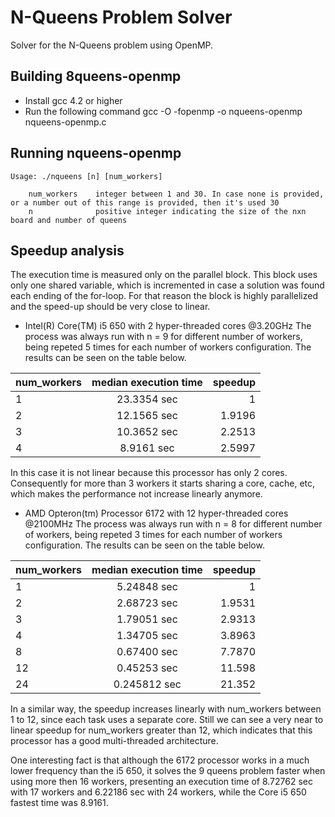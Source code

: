 N-Queens Problem Solver
=======================
Solver for the N-Queens problem using OpenMP.

Building 8queens-openmp
------------------------------
- Install gcc 4.2 or higher
- Run the following command
    gcc -O -fopenmp -o nqueens-openmp nqueens-openmp.c
    
Running nqueens-openmp
-----------------------
    Usage: ./nqueens [n] [num_workers]

        num_workers    integer between 1 and 30. In case none is provided, or a number out of this range is provided, then it's used 30
        n              positive integer indicating the size of the nxn board and number of queens
        
Speedup analysis
----------------
The execution time is measured only on the parallel block. This block uses only one shared variable, which is incremented in case a solution was found each ending of the for-loop. For that reason the block is highly parallelized and the speed-up should be very close to linear.

- Intel(R) Core(TM) i5 650 with 2 hyper-threaded cores @3.20GHz
The process was always run with n = 9 for different number of workers, being repeted 5 times for each number of workers configuration. The results can be seen on the table below.

| num_workers | median execution time | speedup |
| ----------- |:---------------------:| -------:|
| 1           | 23.3354 sec           | 1       |
| 2           | 12.1565 sec           | 1.9196  |
| 3           | 10.3652 sec           | 2.2513  |
| 4           | 8.9161 sec            | 2.5997  |

In this case it is not linear because this processor has only 2 cores. Consequently for more than 3 workers it starts sharing a core, cache, etc, which makes the performance not increase linearly anymore.

- AMD Opteron(tm) Processor 6172 with 12 hyper-threaded cores @2100MHz
The process was always run with n = 8 for different number of workers, being repeted 3 times for each number of workers configuration. The results can be seen on the table below.

| num_workers | median execution time | speedup |
| ----------- |:---------------------:| -------:|
| 1           | 5.24848 sec           | 1       |
| 2           | 2.68723 sec           | 1.9531  |
| 3           | 1.79051 sec           | 2.9313  |
| 4           | 1.34705 sec           | 3.8963  |
| 8           | 0.67400 sec           | 7.7870  |
| 12          | 0.45253 sec           | 11.598  |
| 24          | 0.245812 sec          | 21.352  |

In a similar way, the speedup increases linearly with num_workers between 1 to 12, since each task uses a separate core. Still we can see a very near to linear speedup for num_workers greater than 12, which indicates that this processor has a good multi-threaded architecture.

One interesting fact is that although the 6172 processor works in a much lower frequency than the i5 650, it solves the 9 queens problem faster when using more then 16 workers, presenting an execution time of 8.72762 sec with 17 workers and 6.22186 sec with 24 workers, while the Core i5 650 fastest time was 8.9161.
